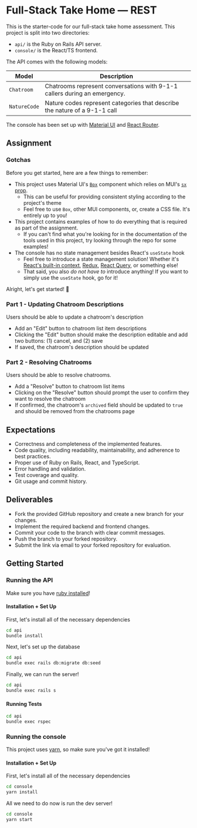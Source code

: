 # Full-Stack Take Home — REST

This is the starter-code for our full-stack take home assessment. This project is split into two directories:

- `api/` is the Ruby on Rails API server.
- `console/` is the React/TS frontend.

The API comes with the following models:

| Model        | Description                                                                |
| ------------ | -------------------------------------------------------------------------- |
| `Chatroom`   | Chatrooms represent conversations with 9-1-1 callers during an emergency.  |
| `NatureCode` | Nature codes represent categories that describe the nature of a 9-1-1 call |

The console has been set up with [Material UI](https://mui.com/material-ui/getting-started/usage/) and [React Router](https://reactrouter.com/en/main).

## Assignment

### Gotchas

Before you get started, here are a few things to remember:

- This project uses Material UI's [`Box`](https://mui.com/system/react-box/) component which relies on MUI's [`sx` prop](https://mui.com/system/getting-started/the-sx-prop/).
  - This can be useful for providing consistent styling according to the project's theme
  - Feel free to use `Box`, other MUI components, or, create a CSS file. It's entirely up to you!
- This project contains examples of how to do everything that is required as part of the assignment.
  - If you can't find what you're looking for in the documentation of the tools used in this project, try looking through the repo for some examples!
- The console has no state management besides React's `useState` hook
  - Feel free to introduce a state management solution! Whether it's [React's built-in context](https://react.dev/learn/passing-data-deeply-with-context), [Redux](https://redux.js.org/), [React Query](https://tanstack.com/query/v3/docs/react/quick-start), or something else!
  - That said, you also _do not have to_ introduce anything! If you want to simply use the `useState` hook, go for it!

Alright, let's get started! 🚀

### Part 1 - Updating Chatroom Descriptions

Users should be able to update a chatroom's description

- Add an "Edit" button to chatroom list item descriptions
- Clicking the "Edit" button should make the description editable and add two buttons: (1) cancel, and (2) save
- If saved, the chatroom's description should be updated

### Part 2 - Resolving Chatrooms

Users should be able to resolve chatrooms.

- Add a "Resolve" button to chatroom list items
- Clicking on the "Resolve" button should prompt the user to confirm they want to resolve the chatroom
- If confirmed, the chatroom's `archived` field should be updated to `true` and should be removed from the chatrooms page

## Expectations

- Correctness and completeness of the implemented features.
- Code quality, including readability, maintainability, and adherence to best practices.
- Proper use of Ruby on Rails, React, and TypeScript.
- Error handling and validation.
- Test coverage and quality.
- Git usage and commit history.

## Deliverables

- Fork the provided GitHub repository and create a new branch for your changes.
- Implement the required backend and frontend changes.
- Commit your code to the branch with clear commit messages.
- Push the branch to your forked repository.
- Submit the link via email to your forked repository for evaluation.

## Getting Started

### Running the API

Make sure you have [ruby installed](https://www.ruby-lang.org/en/documentation/installation/)!

#### Installation + Set Up

First, let's install all of the necessary dependencies

```sh
cd api
bundle install
```

Next, let's set up the database

```sh
cd api
bundle exec rails db:migrate db:seed
```

Finally, we can run the server!

```sh
cd api
bundle exec rails s
```

#### Running Tests

```sh
cd api
bundle exec rspec
```

### Running the console

This project uses [yarn](https://classic.yarnpkg.com/en/docs/install#mac-stable), so make sure you've got it installed!

#### Installation + Set Up

First, let's install all of the necessary dependencies

```sh
cd console
yarn install
```

All we need to do now is run the dev server!

```sh
cd console
yarn start
```
